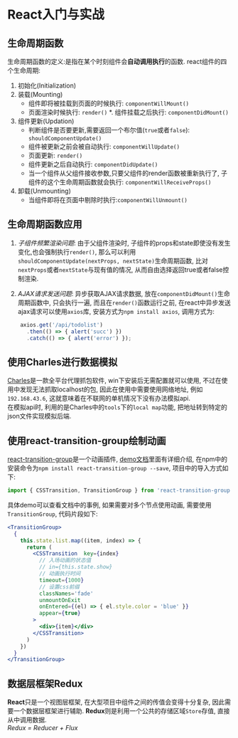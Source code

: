 # React入门与实战

## 生命周期函数

生命周期函数的定义:是指在某个时刻组件会**自动调用执行**的函数.
react组件的四个生命周期:

1. 初始化(Initialization)  
2. 装载(Mounting)
   * 组件即将被挂载到页面的时候执行: `componentWillMount()`
   * 页面渲染时候执行: `render()`
   *. 组件挂载之后执行: `componentDidMount()`
3. 组件更新(Updation)
   * 判断组件是否要更新,需要返回一个布尔值(`true`或者`false`): `shouldComponentUpdate()`
   * 组件被更新之前会被自动执行: `componentWillUpdate()`
   * 页面更新: `render()`
   * 组件更新之后自动执行: `componentDidUpdate()`
   * 当一个组件从父组件接收参数,只要父组件的render函数被重新执行了, 子组件的这个生命周期函数就会执行: `componentWillReceiveProps()`
4. 卸载(Unmounting)
   * 当组件即将在页面中剔除时执行:`componentWillUnmount()`

## 生命周期函数应用

1. *子组件频繁渲染问题*: 由于父组件渲染时, 子组件的props和state即使没有发生变化,也会强制执行`render()`, 那么可以利用`shouldComponentUpdate(nextProps, nextState)`生命周期函数, 比对`nextProps`或者`nextState`与现有值的情况, 从而自由选择返回true或者false控制渲染.

2. *AJAX请求发送问题*: 异步获取AJAX请求数据, 放在`componentDidMount()`生命周期函数中, 只会执行一遍, 而且在`render()`函数运行之前, 在react中异步发送ajax请求可以使用`axios`库, 安装方式为`npm install axios`, 调用方式为:  
  
```JavaScript
    axios.get('/api/todolist')
      .then(() => { alert('succ') })
      .catch(() => { alert('error') });
```

## 使用Charles进行数据模拟

[Charles](https://www.charlesproxy.com)是一款全平台代理抓包软件, win下安装后无需配置就可以使用, 不过在使用中发现无法抓取localhost的包, 因此在使用中需要使用网络地址, 例如`192.168.43.6`, 这就意味着在不联网的单机情况下没有办法模拟api.  
在模拟api时, 利用的是Charles中的`tools`下的`local map`功能, 把地址转到特定的json文件实现模拟后端.

## 使用react-transition-group绘制动画

[react-transition-group](https://github.com/reactjs/react-transition-group)是一个动画插件, [demo文档](https://reactcommunity.org/react-transition-group/)里面有详细介绍, 在npm中的安装命令为`npm install react-transition-group --save`, 项目中的导入方式如下:

```JavaScript
import { CSSTransition, TransitionGroup } from 'react-transition-group';
```

具体demo可以查看文档中的事例, 如果需要对多个节点使用动画, 需要使用`TransitionGroup`, 代码片段如下:

```jsx
<TransitionGroup>
  {
    this.state.list.map((item, index) => {
      return (
        <CSSTransition  key={index}
          // 入场动画的状态值
          // in={this.state.show}
          // 动画执行时间
          timeout={1000}
          // 设置css前缀
          classNames='fade'
          unmountOnExit
          onEntered={(el) => { el.style.color = 'blue' }}
          appear={true}
        >
          <div>{item}</div>
        </CSSTransition>
      )
    })
  }
</TransitionGroup>
```

## 数据层框架Redux

**React**只是一个视图层框架, 在大型项目中组件之间的传值会变得十分复杂, 因此需要一个数据层框架进行辅助. **Redux**则是利用一个公共的存储区域`Store`存值, 直接从中调用数据.  
*Redux = Reducer + Flux*
